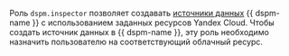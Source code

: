 Роль `dspm.inspector` позволяет создавать [источники данных](../../security-deck/concepts/dspm.md#data-source) {{ dspm-name }} с использованием заданных ресурсов Yandex Cloud. Чтобы создать источник данных в {{ dspm-name }}, эту роль необходимо назначить пользователю на соответствующий облачный ресурс.
